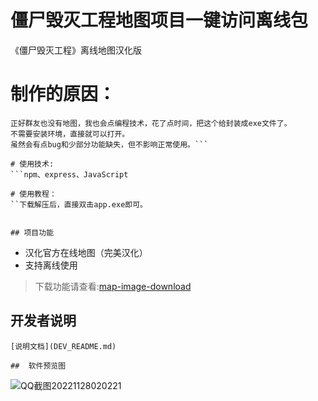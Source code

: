 
# 僵尸毁灭工程地图项目一键访问离线包
  
《僵尸毁灭工程》离线地图汉化版

# 制作的原因：

```新手入坑僵毁，看攻略后，发现这个在线网站已经没有了，但源文件在github上保存着。
正好群友也没有地图，我也会点编程技术，花了点时间，把这个给封装成exe文件了。
不需要安装环境，直接就可以打开。
虽然会有点bug和少部分功能缺失，但不影响正常使用。```

# 使用技术:
```npm、express、JavaScript 

# 使用教程：
``下载解压后，直接双击app.exe即可。


## 项目功能
```
- 汉化官方在线地图（完美汉化）
- 支持离线使用
>下载功能请查看:[map-image-download](map-image-download/README.md)

## 开发者说明
```
[说明文档](DEV_README.md)

##  软件预览图
```
![QQ截图20221128020221](https://user-images.githubusercontent.com/70384877/204153058-05971e70-3c8f-43d2-a807-0d9076fefa82.png)


